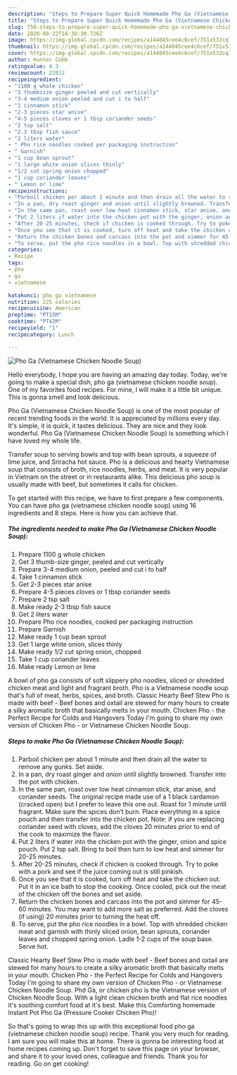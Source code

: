 ```yaml
---
description: "Steps to Prepare Super Quick Homemade Pho Ga (Vietnamese Chicken Noodle Soup)"
title: "Steps to Prepare Super Quick Homemade Pho Ga (Vietnamese Chicken Noodle Soup)"
slug: 750-steps-to-prepare-super-quick-homemade-pho-ga-vietnamese-chicken-noodle-soup
date: 2020-08-22T16:38:30.726Z
image: https://img-global.cpcdn.com/recipes/a144045cee4c6cef/751x532cq70/pho-ga-vietnamese-chicken-noodle-soup-recipe-main-photo.jpg
thumbnail: https://img-global.cpcdn.com/recipes/a144045cee4c6cef/751x532cq70/pho-ga-vietnamese-chicken-noodle-soup-recipe-main-photo.jpg
cover: https://img-global.cpcdn.com/recipes/a144045cee4c6cef/751x532cq70/pho-ga-vietnamese-chicken-noodle-soup-recipe-main-photo.jpg
author: Hunter Cobb
ratingvalue: 4.3
reviewcount: 22012
recipeingredient:
- "1100 g whole chicken"
- "3 thumbsize ginger peeled and cut vertically"
- "3-4 medium onion peeled and cut i to half"
- "1 cinnamon stick"
- "2-3 pieces star anise"
- "4-5 pieces cloves or 1 tbsp coriander seeds"
- "2 tsp salt"
- "2-3 tbsp fish sauce"
- "2 liters water"
- " Pho rice noodles cooked per packaging instruction"
- " Garnish"
- "1 cup bean sprout"
- "1 large white onion slices thinly"
- "1/2 cut spring onion chopped"
- "1 cup coriander leaves"
- " Lemon or lime"
recipeinstructions:
- "Parboil chicken per about 1 minute and then drain all the water to remove any gunks. Set aside."
- "In a pan, dry roast ginger and onion until slightly browned. Transfer into the pot with chicken."
- "In the same pan, roast over low heat cinnamon stick, star anise, and coriander seeds. The original recipe made use of a 1 black cardamon (cracked open) but I prefer to leave this one out. Roast for 1 minute until fragrant. Make sure the spices don’t burn. Place everything in a spice pouch and then transfer into the chicken pot. Note: if you are replacing coriander seed with cloves, add the cloves 20 minutes prior to end of the cook to maximize the flavor."
- "Put 2 liters if water into the chicken pot with the ginger, onion and spice pouch. Put 2 tsp salt. Bring to boil then turn to low heat and simmer for 20-25 minutes."
- "After 20-25 minutes, check if chicken is cooked through. Try to poke with a pork and see if the juice coming out is still pinkish."
- "Once you see that it is cooked, turn off heat and take the chicken out. Put it in an ice bath to stop the cooking. Once cooled, pick out the meat of the chicken off the bones and set aside."
- "Return the chicken bones and carcass into the pot and simmer for 45-60 minutes. You may want to add more salt as preferred. Add the cloves (if using) 20 minutes prior to turning the heat off."
- "To serve, put the pho rice noodles in a bowl. Top with shredded chicken meat and garnish with thinly sliced onion, bean sprouts, coriander leaves and chopped spring onion. Ladle 1-2 cups of the soup base. Serve hot."
categories:
- Recipe
tags:
- pho
- ga
- vietnamese

katakunci: pho ga vietnamese 
nutrition: 225 calories
recipecuisine: American
preptime: "PT15M"
cooktime: "PT42M"
recipeyield: "1"
recipecategory: Lunch

---
```



![Pho Ga (Vietnamese Chicken Noodle Soup)](https://img-global.cpcdn.com/recipes/a144045cee4c6cef/751x532cq70/pho-ga-vietnamese-chicken-noodle-soup-recipe-main-photo.jpg)

Hello everybody, I hope you are having an amazing day today. Today, we're going to make a special dish, pho ga (vietnamese chicken noodle soup). One of my favorites food recipes. For mine, I will make it a little bit unique. This is gonna smell and look delicious.

Pho Ga (Vietnamese Chicken Noodle Soup) is one of the most popular of recent trending foods in the world. It is appreciated by millions every day. It's simple, it is quick, it tastes delicious. They are nice and they look wonderful. Pho Ga (Vietnamese Chicken Noodle Soup) is something which I have loved my whole life.

Transfer soup to serving bowls and top with bean sprouts, a squeeze of lime juice, and Sriracha hot sauce. Pho is a delicious and hearty Vietnamese soup that consists of broth, rice noodles, herbs, and meat. It is very popular in Vietnam on the street or in restaurants alike. This delicious pho soup is usually made with beef, but sometimes it calls for chicken.


To get started with this recipe, we have to first prepare a few components. You can have pho ga (vietnamese chicken noodle soup) using 16 ingredients and 8 steps. Here is how you can achieve that.

<!--inarticleads1-->

##### The ingredients needed to make Pho Ga (Vietnamese Chicken Noodle Soup):

1. Prepare 1100 g whole chicken
1. Get 3 thumb-size ginger, peeled and cut vertically
1. Prepare 3-4 medium onion, peeled and cut i to half
1. Take 1 cinnamon stick
1. Get 2-3 pieces star anise
1. Prepare 4-5 pieces cloves or 1 tbsp coriander seeds
1. Prepare 2 tsp salt
1. Make ready 2-3 tbsp fish sauce
1. Get 2 liters water
1. Prepare  Pho rice noodles, cooked per packaging instruction
1. Prepare  Garnish
1. Make ready 1 cup bean sprout
1. Get 1 large white onion, slices thinly
1. Make ready 1/2 cut spring onion, chopped
1. Take 1 cup coriander leaves
1. Make ready  Lemon or lime


A bowl of pho ga consists of soft slippery pho noodles, sliced or shredded chicken meat and light and fragrant broth. Pho is a Vietnamese noodle soup that&#39;s full of meat, herbs, spices, and broth. Classic Hearty Beef Stew Pho is made with beef - Beef bones and oxtail are stewed for many hours to create a silky aromatic broth that basically melts in your mouth. Chicken Pho - the Perfect Recipe for Colds and Hangovers Today I&#39;m going to share my own version of Chicken Pho - or Vietnamese Chicken Noodle Soup. 

<!--inarticleads2-->

##### Steps to make Pho Ga (Vietnamese Chicken Noodle Soup):

1. Parboil chicken per about 1 minute and then drain all the water to remove any gunks. Set aside.
1. In a pan, dry roast ginger and onion until slightly browned. Transfer into the pot with chicken.
1. In the same pan, roast over low heat cinnamon stick, star anise, and coriander seeds. The original recipe made use of a 1 black cardamon (cracked open) but I prefer to leave this one out. Roast for 1 minute until fragrant. Make sure the spices don’t burn. Place everything in a spice pouch and then transfer into the chicken pot. Note: if you are replacing coriander seed with cloves, add the cloves 20 minutes prior to end of the cook to maximize the flavor.
1. Put 2 liters if water into the chicken pot with the ginger, onion and spice pouch. Put 2 tsp salt. Bring to boil then turn to low heat and simmer for 20-25 minutes.
1. After 20-25 minutes, check if chicken is cooked through. Try to poke with a pork and see if the juice coming out is still pinkish.
1. Once you see that it is cooked, turn off heat and take the chicken out. Put it in an ice bath to stop the cooking. Once cooled, pick out the meat of the chicken off the bones and set aside.
1. Return the chicken bones and carcass into the pot and simmer for 45-60 minutes. You may want to add more salt as preferred. Add the cloves (if using) 20 minutes prior to turning the heat off.
1. To serve, put the pho rice noodles in a bowl. Top with shredded chicken meat and garnish with thinly sliced onion, bean sprouts, coriander leaves and chopped spring onion. Ladle 1-2 cups of the soup base. Serve hot.


Classic Hearty Beef Stew Pho is made with beef - Beef bones and oxtail are stewed for many hours to create a silky aromatic broth that basically melts in your mouth. Chicken Pho - the Perfect Recipe for Colds and Hangovers Today I&#39;m going to share my own version of Chicken Pho - or Vietnamese Chicken Noodle Soup. Phở Gà, or chicken pho is the Vietnamese version of Chicken Noodle Soup. With a light clean chicken broth and flat rice noodles it&#39;s soothing comfort food at it&#39;s best. Make this Comforting homemade Instant Pot Pho Ga (Pressure Cooker Chicken Pho)! 

So that's going to wrap this up with this exceptional food pho ga (vietnamese chicken noodle soup) recipe. Thank you very much for reading. I am sure you will make this at home. There is gonna be interesting food at home recipes coming up. Don't forget to save this page on your browser, and share it to your loved ones, colleague and friends. Thank you for reading. Go on get cooking!

